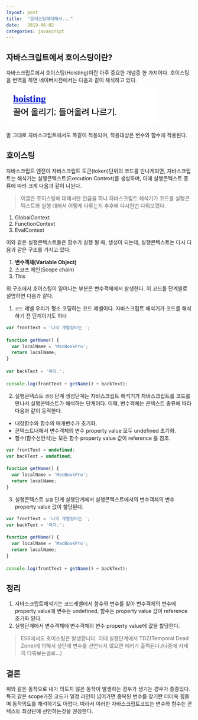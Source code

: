 ```yaml
---
layout: post
title:  "호이스팅에대해서..."
date:   2019-06-02
categories: javascript
---
```


## 자바스크립트에서 호이스팅이란?
자바스크립트에서 호이스팅(Hoisting)이란 아주 중요한 개념중 한 가지이다. 호이스팅을 번역을 하면 네이버사전에서는 다음과 같이 해석하고 있다.

 ![ex_screenshot](./../images/hoisting.png)
 
말 그대로 자바스크립트에서도 똑같이 적용되며, 적용대상은 변수와 함수에 적용된다.

## 호이스팅
자바스크립트 엔진이 자바스크립트 토큰(token)단위의 코드를 만나게되면, 자바스크립트는 해석기는 실행콘텍스트(Execution Context)를 생성하며, 이때 실행콘텍스트 종류에 따라 크게 다음과 같이 나뉜다.
> 이글은 호이스팅에 대해서만 언급을 하니 자바스크립트 해석기가 코드를 실행콘텍스트와 실행 대해서 어떻게 다루는지 추후에 다시한번 다뤄보겠다.

1. GlobalContext
2. FunctionContext
3. EvalContext 

이와 같은 실행콘텍스트들은 함수가 실행 될 때, 생성이 되는데, 실행콘텍스트는 다시 다음과 같은 구조를 가지고 있다.
1. **변수객체(Variable Object)**
2. 스코프 체인(Scope chain)
3. This
 
위 구조에서 호이스팅이 일어나는 부분은 변수객체에서 발생한다. 이 코드를 단계별로 설명하면 다음과 같다.
1. `코드` 레벨
우리가 평소 코딩하는 코드 레벨이다. 자바스크립트 해석기가 코드를 해석하기 전 단계이기도 하다

```js
var frontText = '나의 개발장비는 ';

function getName() {
  var localName = 'MacBookPro';
  return localName;
}

var backText = '이다.';

console.log(frontText + getName() + backText);
```


2. 실행콘텍스트 `생성` 단계
생성단계는 자바스크립트 해석기가 자바스크립트를 코드를 만나서 실행콘텍스트가 해석하는 단계이다. 이때, 변수객체는 콘텍스트 종류에 따라 다음과 같이 동작한다.
* 내장함수와 함수의 매개변수가 초기화.
* 콘텍스트내에서 변수객체의 변수 property value 모두 undefined 초기화.
* 함수(함수선언식)는 모든 함수 property value 값이 reference 를 참조.
```js
var frontText = undefined;
var backText = undefined;

function getName() {
  var localName = 'MacBookPro';
  return localName;
}

```


3. 실행콘텍스트 `실행` 단계
실행단계에서 실행콘텍스트에서의 변수객체의 변수 property value 값이 할당된다.
```js
var frontText = '나의 개발장비는 ';
var backText = '이다.';

function getName() {
  var localName = 'MacBookPro';
  return localName;
}

console.log(frontText + getName() + backText);

```

## 정리
1. 자바스크립트해석기는 코드레벨에서 함수와 변수를 찾아 변수객체의 변수에 property value에 변수는 undefined, 함수는 property value 값이 reference 초기화 된다.
2. 실행단계에서 변수객체에 변수객체의 변수 property value에 값을 할당한다.
> ES6에서도 호이스팅은 발생합니다. 이때 실행단계에서 TDZ(Temporal Dead Zone)에 의해서 상단에 변수를 선언되지 않으면 에러가 출력된다.(나중에 자세히 다뤄보는걸로...)


## 결론
위와 같은 동작으로 내가 의도치 않은 동작이 발생하는 경우가 생기는 경우가 종종있다. 특히 같은 scope가진 코드가 일정 라인이 넘어가면 중복된 변수를 찾기란 더더욱 힘들며 동작의도를 해석하기도 어렵다.
따라서 이러한 자바스크립트코드는 변수와 함수는 콘텍스트 최상단에 선언하는것을 권장한다.

